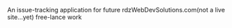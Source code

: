 An issue-tracking application for future rdzWebDevSolutions.com(not a live site...yet) free-lance work 
